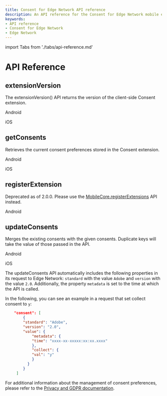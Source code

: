 ```yaml
---
title: Consent for Edge Network API reference
description: An API reference for the Consent for Edge Network mobile extension.
keywords:
- API reference
- Consent for Edge Network
- Edge Network
---
```


import Tabs from './tabs/api-reference.md'

# API Reference

## extensionVersion

The extensionVersion() API returns the version of the client-side Consent extension.

<TabsBlock orientation="horizontal" slots="heading, content" repeat="2"/>

Android

<Tabs query="platform=android&api=extension-version"/>

iOS

<Tabs query="platform=ios&api=extension-version"/>

## getConsents

Retrieves the current consent preferences stored in the Consent extension.

<TabsBlock orientation="horizontal" slots="heading, content" repeat="2"/>

Android

<Tabs query="platform=android&api=get-consents"/>

iOS

<Tabs query="platform=ios&api=get-consents"/>

## registerExtension

<InlineAlert variant="warning" slots="text"/>

Deprecated as of 2.0.0. Please use the [MobileCore.registerExtensions](../mobile-core/api-reference.md#registerextensions) API instead.

<TabsBlock orientation="horizontal" slots="heading, content" repeat="1"/>

Android

<Tabs query="platform=android&api=register-extension"/>

## updateConsents

Merges the existing consents with the given consents. Duplicate keys will take the value of those passed in the API.

<TabsBlock orientation="horizontal" slots="heading, content" repeat="2"/>

Android

<Tabs query="platform=android&api=update-consents"/>

iOS

<Tabs query="platform=ios&api=update-consents"/>

<InlineAlert variant="info" slots="text"/>

The updateConsents API automatically includes the following properties in its request to Edge Network: `standard` with the value `Adobe` and `version` with the value `2.0`. Additionally, the property `metadata` is set to the time at which the API is called.

In the following, you can see an example in a request that set collect consent to `y`:
```json
    "consent": [
        {
        "standard": "Adobe",
        "version": "2.0",
        "value": {
            "metadata": {
            "time": "xxxx-xx-xxxxx:xx:xx.xxxx"
            },
            "collect": {
            "val": "y"
            }
          }
        }
     ]
```
For additional information about the management of consent preferences, please refer to the [Privacy and GDPR documentation](../resources/privacy-and-gdpr.md#using-experience-platform-sdks-for-edge-network).
